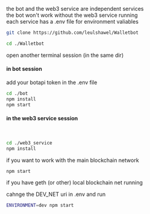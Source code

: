 the bot and the web3 service are independent services<br>
the bot won't work without the web3 service running<br>
each service has a .env file for environment valiables

```sh
git clone https://github.com/leulshawel/Walletbot
```


```sh
cd ./Walletbot
```

open another terminal session (in the same dir)

<h4>in bot session</h4>
add your botapi token in the .env file

```sh
cd ./bot
npm install
npm start
```

<h4>in the web3 service session</h4><br>

```sh
cd ./web3_service
npm install
```

if you want to work with the main blockchain network

```sh
npm start
```
if you have geth (or other) local blockchain net running

cahnge the DEV_NET uri in .env and run
```sh
ENVIRONMENT=dev npm start
```